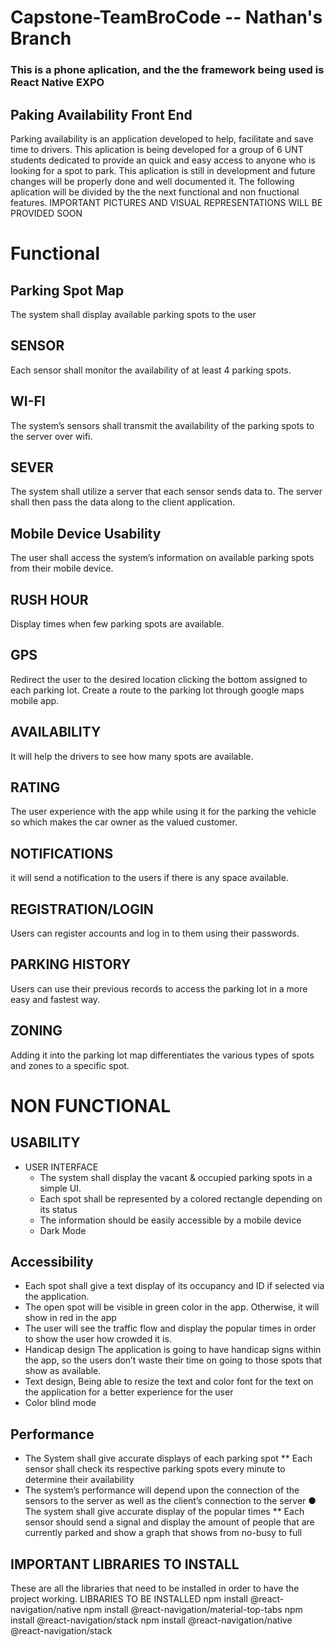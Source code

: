 # Capstone-TeamBroCode -- Nathan's Branch
 ### This is a phone aplication, and the the framework being used is React Native EXPO 
## Paking Availability Front End 

Parking availability is an application developed to help, facilitate and save time to drivers. This aplication is being developed for a group of 6 UNT students dedicated 
to provide an quick and easy access to anyone who is looking for a spot to park. This aplication is still in development and future changes will be properly done 
and well documented it. The following aplication will be divided by the the next functional and non fnuctional features. 
IMPORTANT 
PICTURES AND VISUAL REPRESENTATIONS WILL BE PROVIDED SOON  

# Functional 

## Parking Spot Map 
The system shall display available parking spots
to the user
## SENSOR
Each sensor shall monitor the availability of at
least 4 parking spots.
## WI-FI
The system’s sensors shall transmit the
availability of the parking spots to the server over
wifi.
## SEVER
The system shall utilize a server that each
sensor sends data to. The server shall then pass
the data along to the client application.
## Mobile Device Usability 
The user shall access the system’s information
on available parking spots from their mobile
device.
## RUSH HOUR 
Display times when few parking spots are
available.
## GPS 
Redirect the user to the desired location clicking
the bottom assigned to each parking lot. Create
a route to the parking lot through google maps
mobile app.
## AVAILABILITY
It will help the drivers to see how many spots are
available.

## RATING 
The user experience with the app while using it
for the parking the vehicle so which makes the
car owner as the valued customer.
## NOTIFICATIONS 
it will send a notification to the users if there is
any space available.
## REGISTRATION/LOGIN
Users can register accounts and log in to them
using their passwords.
## PARKING HISTORY 
Users can use their previous records to access
the parking lot in a more easy and fastest way.
## ZONING 
Adding it into the parking lot map differentiates
the various types of spots and zones to a specific
spot.

# NON FUNCTIONAL 
 ## USABILITY 
 * USER INTERFACE 
      * The system shall display the vacant & occupied parking spots in a simple UI.
      * Each spot shall be represented by a colored rectangle depending on its status
      * The information should be easily accessible by a mobile device
      * Dark Mode
 ## Accessibility
   * Each spot shall give a text display of its occupancy and ID if selected via the
application.
   * The open spot will be visible in green color in the app. Otherwise, it will show in red in
      the app
   * The user will see the traffic flow and display the popular times in order to show the
      user how crowded it is.
   * Handicap design The application is going to have handicap signs within the app, so
     the users don’t waste their time on going to those spots that show as available.
   * Text design, Being able to resize the text and color font for the text on the application
     for a better experience for the user
   * Color blind mode
 ## Performance
  * The System shall give accurate displays of each parking spot
    ** Each sensor shall check its respective parking spots every minute to determine their
       availability
  * The system’s performance will depend upon the connection of the sensors to the server as
       well as the client’s connection to the server
● The system shall give accurate display of the popular times
    ** Each sensor should send a signal and display the amount of people that are currently
       parked and show a graph that shows from no-busy to full

   


## IMPORTANT LIBRARIES TO INSTALL 
These are all the libraries that need to be installed in order to have the project working. 
LIBRARIES TO BE INSTALLED
npm install @react-navigation/native
npm install @react-navigation/material-top-tabs
npm install @react-navigation/stack
npm install @react-navigation/native @react-navigation/stack
